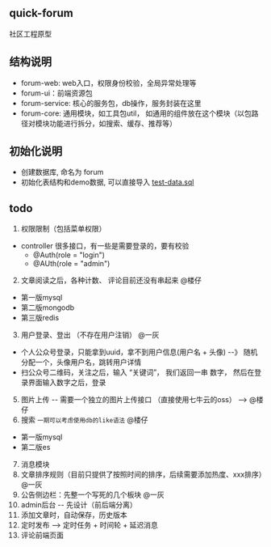 quick-forum
---

社区工程原型

## 结构说明

- forum-web: web入口，权限身份校验，全局异常处理等
- forum-ui：前端资源包
- forum-service: 核心的服务包，db操作，服务封装在这里
- forum-core: 通用模块，如工具包util， 如通用的组件放在这个模块（以包路径对模块功能进行拆分，如搜索、缓存、推荐等）

## 初始化说明

- 创建数据库, 命名为 forum
- 初始化表结构和demo数据, 可以直接导入 [test-data.sql](forum-web/src/main/resources/test-data.sql)

## todo

1. 权限限制（包括菜单权限）

- controller 很多接口，有一些是需要登录的，要有校验
    - @Auth(role = "login")
    - @AUth(role = "admin")

2. 文章阅读之后，各种计数、 评论目前还没有串起来 @楼仔

- 第一版mysql
- 第二版mongodb
- 第三版redis

3. 用户登录、登出 （不存在用户注销） @一灰

- 个人公众号登录，只能拿到uuid，拿不到用户信息(用户名 + 头像) --》 随机分配一个，头像用户名，跳转用户详情
- 扫公众号二维码，关注之后，输入 “关键词”， 我们返回一串 数字， 然后在登录界面输入数字之后，登录

5. 图片上传 -- 需要一个独立的图片上传接口 （直接使用七牛云的oss） --> @楼仔
6. 搜索  `一期可以考虑使用db的like语法` @楼仔
- 第一版mysql
- 第二版es


7. 消息模块
8. 文章排序规则（目前只提供了按照时间的排序，后续需要添加热度、xxx排序）@一灰
9. 公告侧边栏：先整一个写死的几个板块 @一灰
10. admin后台 -- 先设计（前后端分离）
11. 添加文章时，自动保存，历史版本
12. 定时发布 --> 定时任务 + 时间轮 + 延迟消息 
13. 评论前端页面